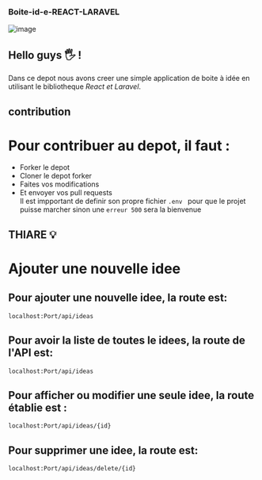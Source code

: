 ### Boite-id-e-REACT-LARAVEL
![image](https://user-images.githubusercontent.com/92308305/155700671-1105aaba-07c1-48f3-9a8b-770e12d6c8c3.png)

## Hello guys 🖐️ !

Dans ce depot nous avons creer une simple application de boite à idée en utilisant le bibliotheque *React et Laravel*.

## contribution

# Pour contribuer au depot, il faut : <br />
- Forker le depot <br />
- Cloner le depot forker <br />
- Faites vos modifications <br />
- Et envoyer vos pull requests <br />
Il est impportant de definir son propre fichier ``.env `` pour que le projet puisse marcher sinon une ``erreur 500`` sera la bienvenue
## THIARE 💡
# Ajouter une nouvelle idee
## Pour ajouter une nouvelle idee, la route est:
``localhost:Port/api/ideas``
## Pour avoir la liste de toutes le idees, la route de l'API est:
``localhost:Port/api/ideas``
## Pour afficher ou modifier une seule idee, la route établie est :
``localhost:Port/api/ideas/{id}``
## Pour supprimer une idee, la route est:
``localhost:Port/api/ideas/delete/{id}``


